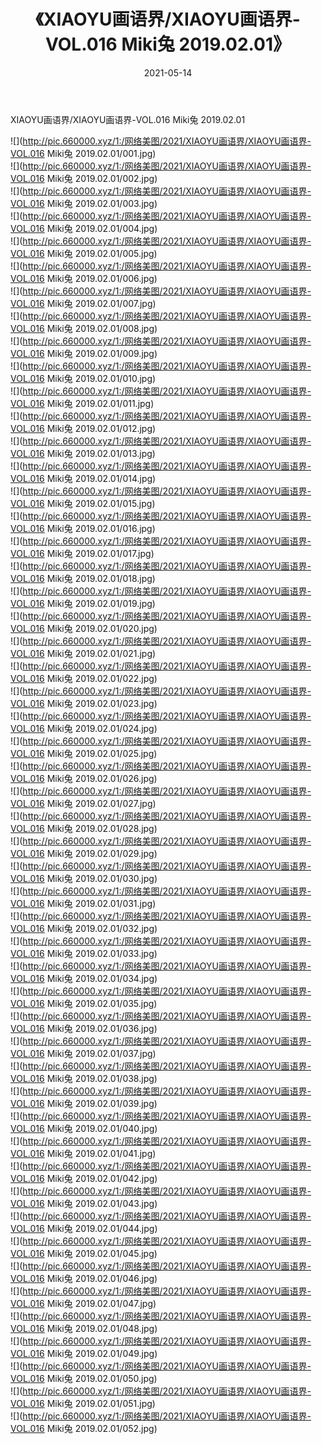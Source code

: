 ﻿---
layout: post
title:  《XIAOYU画语界/XIAOYU画语界-VOL.016 Miki兔 2019.02.01》
date:   2021-05-14
img: http://pic.660000.xyz/1:/网络美图/2021/XIAOYU画语界/XIAOYU画语界-VOL.016 Miki兔 2019.02.01/000.jpg
categories: [美女, 清纯, 唯美]
---

XIAOYU画语界/XIAOYU画语界-VOL.016 Miki兔 2019.02.01

 ![](http://pic.660000.xyz/1:/网络美图/2021/XIAOYU画语界/XIAOYU画语界-VOL.016 Miki兔 2019.02.01/001.jpg) <br>![](http://pic.660000.xyz/1:/网络美图/2021/XIAOYU画语界/XIAOYU画语界-VOL.016 Miki兔 2019.02.01/002.jpg) <br>![](http://pic.660000.xyz/1:/网络美图/2021/XIAOYU画语界/XIAOYU画语界-VOL.016 Miki兔 2019.02.01/003.jpg) <br>![](http://pic.660000.xyz/1:/网络美图/2021/XIAOYU画语界/XIAOYU画语界-VOL.016 Miki兔 2019.02.01/004.jpg) <br>![](http://pic.660000.xyz/1:/网络美图/2021/XIAOYU画语界/XIAOYU画语界-VOL.016 Miki兔 2019.02.01/005.jpg) <br>![](http://pic.660000.xyz/1:/网络美图/2021/XIAOYU画语界/XIAOYU画语界-VOL.016 Miki兔 2019.02.01/006.jpg) <br>![](http://pic.660000.xyz/1:/网络美图/2021/XIAOYU画语界/XIAOYU画语界-VOL.016 Miki兔 2019.02.01/007.jpg) <br>![](http://pic.660000.xyz/1:/网络美图/2021/XIAOYU画语界/XIAOYU画语界-VOL.016 Miki兔 2019.02.01/008.jpg) <br>![](http://pic.660000.xyz/1:/网络美图/2021/XIAOYU画语界/XIAOYU画语界-VOL.016 Miki兔 2019.02.01/009.jpg) <br>![](http://pic.660000.xyz/1:/网络美图/2021/XIAOYU画语界/XIAOYU画语界-VOL.016 Miki兔 2019.02.01/010.jpg) <br>![](http://pic.660000.xyz/1:/网络美图/2021/XIAOYU画语界/XIAOYU画语界-VOL.016 Miki兔 2019.02.01/011.jpg) <br>![](http://pic.660000.xyz/1:/网络美图/2021/XIAOYU画语界/XIAOYU画语界-VOL.016 Miki兔 2019.02.01/012.jpg) <br>![](http://pic.660000.xyz/1:/网络美图/2021/XIAOYU画语界/XIAOYU画语界-VOL.016 Miki兔 2019.02.01/013.jpg) <br>![](http://pic.660000.xyz/1:/网络美图/2021/XIAOYU画语界/XIAOYU画语界-VOL.016 Miki兔 2019.02.01/014.jpg) <br>![](http://pic.660000.xyz/1:/网络美图/2021/XIAOYU画语界/XIAOYU画语界-VOL.016 Miki兔 2019.02.01/015.jpg) <br>![](http://pic.660000.xyz/1:/网络美图/2021/XIAOYU画语界/XIAOYU画语界-VOL.016 Miki兔 2019.02.01/016.jpg) <br>![](http://pic.660000.xyz/1:/网络美图/2021/XIAOYU画语界/XIAOYU画语界-VOL.016 Miki兔 2019.02.01/017.jpg) <br>![](http://pic.660000.xyz/1:/网络美图/2021/XIAOYU画语界/XIAOYU画语界-VOL.016 Miki兔 2019.02.01/018.jpg) <br>![](http://pic.660000.xyz/1:/网络美图/2021/XIAOYU画语界/XIAOYU画语界-VOL.016 Miki兔 2019.02.01/019.jpg) <br>![](http://pic.660000.xyz/1:/网络美图/2021/XIAOYU画语界/XIAOYU画语界-VOL.016 Miki兔 2019.02.01/020.jpg) <br>![](http://pic.660000.xyz/1:/网络美图/2021/XIAOYU画语界/XIAOYU画语界-VOL.016 Miki兔 2019.02.01/021.jpg) <br>![](http://pic.660000.xyz/1:/网络美图/2021/XIAOYU画语界/XIAOYU画语界-VOL.016 Miki兔 2019.02.01/022.jpg) <br>![](http://pic.660000.xyz/1:/网络美图/2021/XIAOYU画语界/XIAOYU画语界-VOL.016 Miki兔 2019.02.01/023.jpg) <br>![](http://pic.660000.xyz/1:/网络美图/2021/XIAOYU画语界/XIAOYU画语界-VOL.016 Miki兔 2019.02.01/024.jpg) <br>![](http://pic.660000.xyz/1:/网络美图/2021/XIAOYU画语界/XIAOYU画语界-VOL.016 Miki兔 2019.02.01/025.jpg) <br>![](http://pic.660000.xyz/1:/网络美图/2021/XIAOYU画语界/XIAOYU画语界-VOL.016 Miki兔 2019.02.01/026.jpg) <br>![](http://pic.660000.xyz/1:/网络美图/2021/XIAOYU画语界/XIAOYU画语界-VOL.016 Miki兔 2019.02.01/027.jpg) <br>![](http://pic.660000.xyz/1:/网络美图/2021/XIAOYU画语界/XIAOYU画语界-VOL.016 Miki兔 2019.02.01/028.jpg) <br>![](http://pic.660000.xyz/1:/网络美图/2021/XIAOYU画语界/XIAOYU画语界-VOL.016 Miki兔 2019.02.01/029.jpg) <br>![](http://pic.660000.xyz/1:/网络美图/2021/XIAOYU画语界/XIAOYU画语界-VOL.016 Miki兔 2019.02.01/030.jpg) <br>![](http://pic.660000.xyz/1:/网络美图/2021/XIAOYU画语界/XIAOYU画语界-VOL.016 Miki兔 2019.02.01/031.jpg) <br>![](http://pic.660000.xyz/1:/网络美图/2021/XIAOYU画语界/XIAOYU画语界-VOL.016 Miki兔 2019.02.01/032.jpg) <br>![](http://pic.660000.xyz/1:/网络美图/2021/XIAOYU画语界/XIAOYU画语界-VOL.016 Miki兔 2019.02.01/033.jpg) <br>![](http://pic.660000.xyz/1:/网络美图/2021/XIAOYU画语界/XIAOYU画语界-VOL.016 Miki兔 2019.02.01/034.jpg) <br>![](http://pic.660000.xyz/1:/网络美图/2021/XIAOYU画语界/XIAOYU画语界-VOL.016 Miki兔 2019.02.01/035.jpg) <br>![](http://pic.660000.xyz/1:/网络美图/2021/XIAOYU画语界/XIAOYU画语界-VOL.016 Miki兔 2019.02.01/036.jpg) <br>![](http://pic.660000.xyz/1:/网络美图/2021/XIAOYU画语界/XIAOYU画语界-VOL.016 Miki兔 2019.02.01/037.jpg) <br>![](http://pic.660000.xyz/1:/网络美图/2021/XIAOYU画语界/XIAOYU画语界-VOL.016 Miki兔 2019.02.01/038.jpg) <br>![](http://pic.660000.xyz/1:/网络美图/2021/XIAOYU画语界/XIAOYU画语界-VOL.016 Miki兔 2019.02.01/039.jpg) <br>![](http://pic.660000.xyz/1:/网络美图/2021/XIAOYU画语界/XIAOYU画语界-VOL.016 Miki兔 2019.02.01/040.jpg) <br>![](http://pic.660000.xyz/1:/网络美图/2021/XIAOYU画语界/XIAOYU画语界-VOL.016 Miki兔 2019.02.01/041.jpg) <br>![](http://pic.660000.xyz/1:/网络美图/2021/XIAOYU画语界/XIAOYU画语界-VOL.016 Miki兔 2019.02.01/042.jpg) <br>![](http://pic.660000.xyz/1:/网络美图/2021/XIAOYU画语界/XIAOYU画语界-VOL.016 Miki兔 2019.02.01/043.jpg) <br>![](http://pic.660000.xyz/1:/网络美图/2021/XIAOYU画语界/XIAOYU画语界-VOL.016 Miki兔 2019.02.01/044.jpg) <br>![](http://pic.660000.xyz/1:/网络美图/2021/XIAOYU画语界/XIAOYU画语界-VOL.016 Miki兔 2019.02.01/045.jpg) <br>![](http://pic.660000.xyz/1:/网络美图/2021/XIAOYU画语界/XIAOYU画语界-VOL.016 Miki兔 2019.02.01/046.jpg) <br>![](http://pic.660000.xyz/1:/网络美图/2021/XIAOYU画语界/XIAOYU画语界-VOL.016 Miki兔 2019.02.01/047.jpg) <br>![](http://pic.660000.xyz/1:/网络美图/2021/XIAOYU画语界/XIAOYU画语界-VOL.016 Miki兔 2019.02.01/048.jpg) <br>![](http://pic.660000.xyz/1:/网络美图/2021/XIAOYU画语界/XIAOYU画语界-VOL.016 Miki兔 2019.02.01/049.jpg) <br>![](http://pic.660000.xyz/1:/网络美图/2021/XIAOYU画语界/XIAOYU画语界-VOL.016 Miki兔 2019.02.01/050.jpg) <br>![](http://pic.660000.xyz/1:/网络美图/2021/XIAOYU画语界/XIAOYU画语界-VOL.016 Miki兔 2019.02.01/051.jpg) <br>![](http://pic.660000.xyz/1:/网络美图/2021/XIAOYU画语界/XIAOYU画语界-VOL.016 Miki兔 2019.02.01/052.jpg) <br>